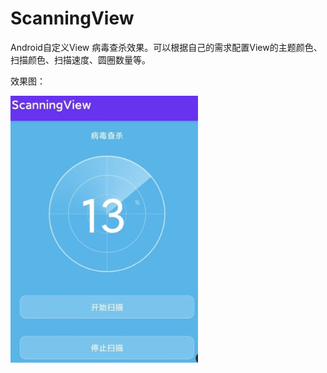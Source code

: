 # ScanningView

Android自定义View 病毒查杀效果。可以根据自己的需求配置View的主题颜色、扫描颜色、扫描速度、圆圈数量等。

效果图：

<img src="https://github.com/VincentStory/ScanningView/blob/master/1698028618986.jpg" width="300px">






